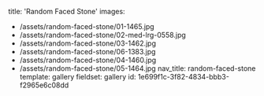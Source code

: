 title: 'Random Faced Stone'
images:
  - /assets/random-faced-stone/01-1465.jpg
  - /assets/random-faced-stone/02-med-lrg-0558.jpg
  - /assets/random-faced-stone/03-1462.jpg
  - /assets/random-faced-stone/06-1383.jpg
  - /assets/random-faced-stone/04-1460.jpg
  - /assets/random-faced-stone/05-1464.jpg
nav_title: random-faced-stone
template: gallery
fieldset: gallery
id: 1e699f1c-3f82-4834-bbb3-f2965e6c08dd
